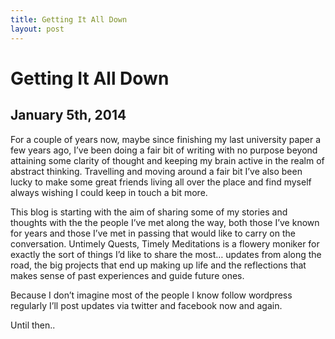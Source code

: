 ```yaml
---
title: Getting It All Down
layout: post
---
```


Getting It All Down
======================
January 5th, 2014
---------------------

For a couple of years now, maybe since finishing my last university paper a few years ago, I’ve been doing a fair bit of writing with no purpose beyond attaining some clarity of thought and keeping my brain active in the realm of abstract thinking. Travelling and moving around a fair bit I’ve also been lucky to make some great friends living all over the place and find myself always wishing I could keep in touch a bit more.

This blog is starting with the aim of sharing some of my stories and thoughts with the the people I’ve met along the way, both those I’ve known for years and those I’ve met in passing that would like to carry on the conversation. Untimely Quests, Timely Meditations is a flowery moniker for exactly the sort of things I’d like to share the most… updates from along the road, the big projects that end up making up life and the reflections that makes sense of past experiences and guide future ones.

Because I don’t imagine most of the people I know follow wordpress regularly I’ll post updates via twitter and facebook now and again.

Until then..

